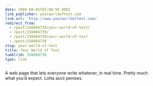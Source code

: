 ```yaml
---
date: 2009-08-05T03:08:50.000Z
link_publisher: yourworldoftext.com
link_url: 'http://www.yourworldoftext.com/'
redirect_from:
  - /post/156084739/your-world-of-text/
  - /post/156084739/
  - /post/156084739/your-world-of-text
  - /post/156084739
slug: your-world-of-text
title: Your World of Text
tumblrid: 156084739
type: link
---
```

<p>A web page that lets everyone write whatever, in real time. Pretty much what you&rsquo;d expect. Lotta ascii penises.</p>
